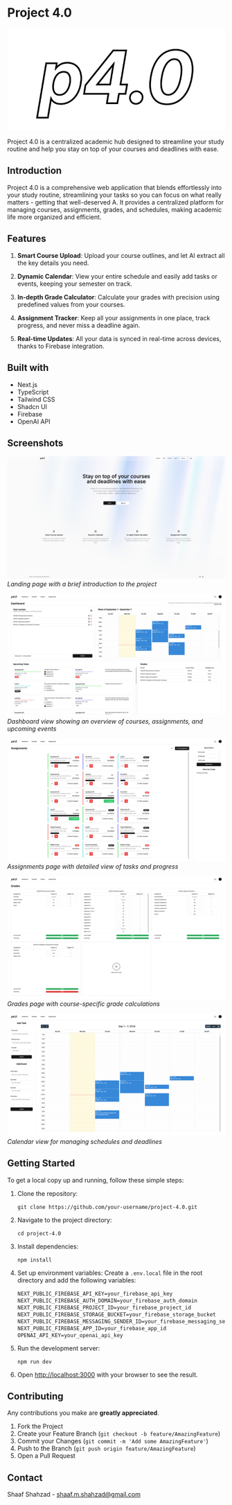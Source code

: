 # Project 4.0

![Project 4.0 Logo](/public/logo.png)

Project 4.0 is a centralized academic hub designed to streamline your study routine and help you stay on top of your courses and deadlines with ease.

## Introduction
Project 4.0 is a comprehensive web application that blends effortlessly into your study routine, streamlining your tasks so you can focus on what really matters - getting that well-deserved A. It provides a centralized platform for managing courses, assignments, grades, and schedules, making academic life more organized and efficient.

## Features
1. **Smart Course Upload**: Upload your course outlines, and let AI extract all the key details you need.

2. **Dynamic Calendar**: View your entire schedule and easily add tasks or events, keeping your semester on track.

3. **In-depth Grade Calculator**: Calculate your grades with precision using predefined values from your courses.

4. **Assignment Tracker**: Keep all your assignments in one place, track progress, and never miss a deadline again.

5. **Real-time Updates**: All your data is synced in real-time across devices, thanks to Firebase integration.

## Built with
- Next.js
- TypeScript
- Tailwind CSS
- Shadcn UI
- Firebase
- OpenAI API

## Screenshots
![Landing Page](/public/landing.png)
*Landing page with a brief introduction to the project*

![Dashboard](/public/dashboard.png)
*Dashboard view showing an overview of courses, assignments, and upcoming events*

![Assignments](/public/assignments.png)
*Assignments page with detailed view of tasks and progress*

![Grades](/public/grades.png)
*Grades page with course-specific grade calculations*

![Calendar](/public/calendar.png)
*Calendar view for managing schedules and deadlines*

## Getting Started
To get a local copy up and running, follow these simple steps:

1. Clone the repository:
   ```
   git clone https://github.com/your-username/project-4.0.git
   ```

2. Navigate to the project directory:
   ```
   cd project-4.0
   ```

3. Install dependencies:
   ```
   npm install
   ```

4. Set up environment variables:
   Create a `.env.local` file in the root directory and add the following variables:
   ```
   NEXT_PUBLIC_FIREBASE_API_KEY=your_firebase_api_key
   NEXT_PUBLIC_FIREBASE_AUTH_DOMAIN=your_firebase_auth_domain
   NEXT_PUBLIC_FIREBASE_PROJECT_ID=your_firebase_project_id
   NEXT_PUBLIC_FIREBASE_STORAGE_BUCKET=your_firebase_storage_bucket
   NEXT_PUBLIC_FIREBASE_MESSAGING_SENDER_ID=your_firebase_messaging_sender_id
   NEXT_PUBLIC_FIREBASE_APP_ID=your_firebase_app_id
   OPENAI_API_KEY=your_openai_api_key
   ```

5. Run the development server:
   ```
   npm run dev
   ```

6. Open [http://localhost:3000](http://localhost:3000) with your browser to see the result.

## Contributing
Any contributions you make are **greatly appreciated**.

1. Fork the Project
2. Create your Feature Branch (`git checkout -b feature/AmazingFeature`)
3. Commit your Changes (`git commit -m 'Add some AmazingFeature'`)
4. Push to the Branch (`git push origin feature/AmazingFeature`)
5. Open a Pull Request

## Contact
Shaaf Shahzad - [shaaf.m.shahzad@gmail.com](mailto:shaaf.m.shahzad@gmail.com)